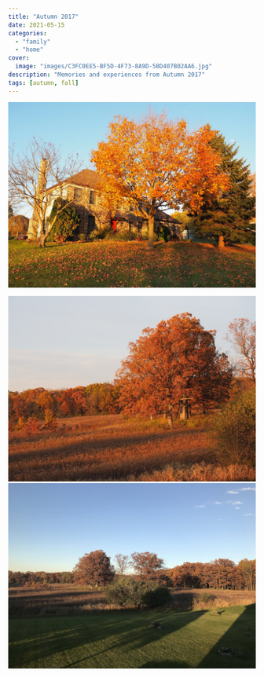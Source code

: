 ```yaml
---
title: "Autumn 2017"
date: 2021-05-15
categories:
  - "family"
  - "home"
cover:
  image: "images/C3FC0EE5-BF5D-4F73-8A9D-5BD407B02AA6.jpg"
description: "Memories and experiences from Autumn 2017"
tags: [autumn, fall]
---
```


![](images/C3FC0EE5-BF5D-4F73-8A9D-5BD407B02AA6.jpg)

![](images/31A93F1D-35E2-4ECA-AFB6-0A35A7F25FCE.jpg)
![](images/IMG_2139.jpg)
